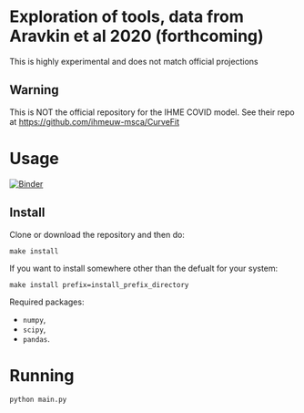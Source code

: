 
# Exploration of tools, data from Aravkin et al 2020 (forthcoming)

This is highly experimental and does not match official projections

Warning
-------

This is NOT the official repository for the IHME COVID model. See their repo at https://github.com/ihmeuw-msca/CurveFit

# Usage

[![Binder](https://mybinder.org/badge_logo.svg)](https://mybinder.org/v2/gh/delgadom/CurveFit/HiroakiMachida?filepath=main.ipynb)

## Install

Clone or download the repository and then do:
```buildoutcfg
make install
```

If you want to install somewhere other than the defualt for your system:
```
make install prefix=install_prefix_directory
```
Required packages:
* `numpy`,
* `scipy`,
* `pandas`. 

# Running

```
python main.py
```
